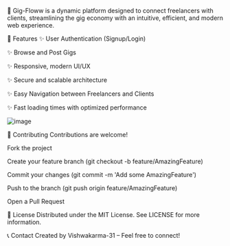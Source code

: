 🚀 Gig-Floww is a dynamic platform designed to connect freelancers with clients, streamlining the gig economy with an intuitive, efficient, and modern web experience.

🌟 Features
✨ User Authentication (Signup/Login)

✨ Browse and Post Gigs

✨ Responsive, modern UI/UX

✨ Secure and scalable architecture

✨ Easy Navigation between Freelancers and Clients

✨ Fast loading times with optimized performance

![image](https://github.com/user-attachments/assets/3a2b7985-977b-47be-a95d-81bd51e34cbd)


🤝 Contributing
Contributions are welcome!

Fork the project

Create your feature branch (git checkout -b feature/AmazingFeature)

Commit your changes (git commit -m 'Add some AmazingFeature')

Push to the branch (git push origin feature/AmazingFeature)

Open a Pull Request

📜 License
Distributed under the MIT License. See LICENSE for more information.

📞 Contact
Created by Vishwakarma-31 – Feel free to connect!

